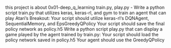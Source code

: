 this project is about 0x01-deep_q_learning
train.py, play.py - Write a python script train.py that utilizes keras, keras-rl, and gym to train an agent that can play Atari’s Breakout:
Your script should utilize keras-rl‘s DQNAgent, SequentialMemory, and EpsGreedyQPolicy
Your script should save the final policy network as policy.h5
Write a python script play.py that can display a game played by the agent trained by train.py:
Your script should load the policy network saved in policy.h5
Your agent should use the GreedyQPolicy
